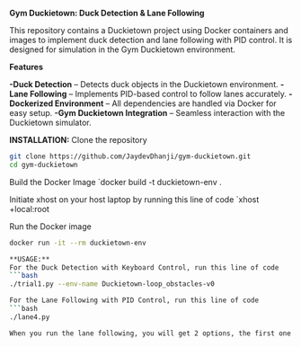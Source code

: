 **Gym Duckietown: Duck Detection & Lane Following**

This repository contains a Duckietown project using Docker containers and images to implement duck detection and lane following with PID control. It is designed for simulation in the Gym Duckietown environment.

**Features**

**-Duck Detection** – Detects duck objects in the Duckietown environment.
**-Lane Following** – Implements PID-based control to follow lanes accurately.
**-Dockerized Environment** – All dependencies are handled via Docker for easy setup.
**-Gym Duckietown Integration** – Seamless interaction with the Duckietown simulator.

**INSTALLATION:**
Clone the repository 
```bash
git clone https://github.com/JaydevDhanji/gym-duckietown.git
cd gym-duckietown
```

Build the Docker Image
`docker build -t duckietown-env .

Initiate xhost on your host laptop by running this line of code
`xhost +local:root

Run the Docker image
```bash
docker run -it --rm duckietown-env

**USAGE:** 
For the Duck Detection with Keyboard Control, run this line of code
```bash
./trial1.py --env-name Duckietown-loop_obstacles-v0

For the Lane Following with PID Control, run this line of code
```bash
./lane4.py 

When you run the lane following, you will get 2 options, the first one is to test without visualizing it and the second one is running it on the simulator. 


